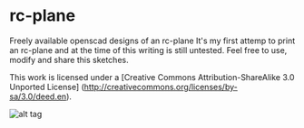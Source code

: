 rc-plane
========

Freely available openscad designs of an rc-plane
It's my first attemp to print an rc-plane and at the time of this writing is still untested.
Feel free to use, modify and share this sketches.

This work is licensed under a [Creative Commons Attribution-ShareAlike 3.0 Unported License] (http://creativecommons.org/licenses/by-sa/3.0/deed.en).

![alt tag](https://raw.github.com/algspd/rc-plane/master/img/2013-07-07%2018.56.59.jpg)
